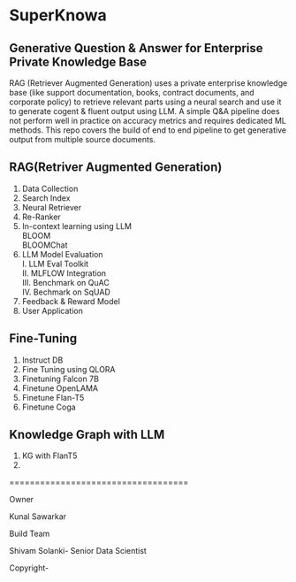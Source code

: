# SuperKnowa

## Generative Question & Answer for Enterprise Private Knowledge Base

RAG (Retriever Augmented Generation) uses a private enterprise knowledge base (like support documentation, books, contract documents, and corporate policy) to retrieve relevant parts using a neural search and use it to generate cogent & fluent output using LLM. A simple Q&A pipeline does not perform well in practice on accuracy metrics and requires dedicated ML methods. This repo covers the build of end to end pipeline to get generative output from multiple source documents.



## RAG(Retriver Augmented Generation)

1. Data Collection
2. Search Index
3. Neural Retriever
4. Re-Ranker
5. In-context learning using LLM <br />
   BLOOM <br />
   BLOOMChat <br />
7. LLM Model Evaluation <br />
   I. LLM Eval Toolkit <br />
   II. MLFLOW Integration <br />
   III. Benchmark on QuAC <br />
   IV. Bechmark on SqUAD <br />
8. Feedback & Reward Model
9. User Application

## Fine-Tuning
1. Instruct DB
2. Fine Tuning using QLORA
3. Finetuning Falcon 7B
4. Finetune OpenLAMA
5. Finetune Flan-T5
6. Finetune Coga


## Knowledge Graph with LLM
1. KG with FlanT5
2. 

===================================

Owner

Kunal Sawarkar

Build Team 

Shivam Solanki- Senior Data Scientist

Copyright-
